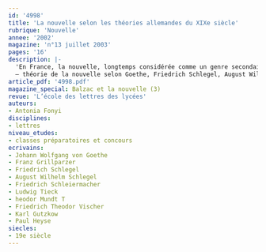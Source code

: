 ```yaml
---
id: '4998'
title: 'La nouvelle selon les théories allemandes du XIXe siècle'
rubrique: 'Nouvelle'
annee: '2002'
magazine: 'n°13 juillet 2003'
pages: '16'
description: |-
  'En France, la nouvelle, longtemps considérée comme un genre secondaire, a rarement fait l’objet de réflexions théoriques. Ceux qui ont proposé de la définir se contentaient d’habitude du critère de la brièveté, d’où la préférence, de nos jours, pour la dénomination « récit court » –, un critère dont le manque de pertinence est évident : il est d’ordre quantitatif, alors qu’un récit n’est pas quantifiable. Un texte l’est, bien sûr. Mais à partir de combien de pages, de mots, de signes, un texte cesserait-il d’être une nouvelle pour devenir un roman ? Dans le domaine germanique, en revanche, on parle beaucoup de la nouvelle, et on en parle en bien. Cet article se propose de présenter dans leurs grandes lignes les plus marquantes des théories allemandes de la nouvelle du siècle de Balzac.
  – théorie de la nouvelle selon Goethe, Friedrich Schlegel, August Wilhelm Schlegel, Friedrich Schleiermacher, Ludwig Tieck, Franz Grillparzer, Theodor Mundt, Friedrich Theodor Vischer, Karl Gutkow et Paul Heyse…'
article_pdf: '4998.pdf'
magazine_special: Balzac et la nouvelle (3)
revue: 'L’école des lettres des lycées'
auteurs:
- Antonia Fonyi
disciplines:
- lettres
niveau_etudes:
- classes préparatoires et concours
ecrivains:
- Johann Wolfgang von Goethe
- Franz Grillparzer
- Friedrich Schlegel
- August Wilhelm Schlegel
- Friedrich Schleiermacher
- Ludwig Tieck
- heodor Mundt T
- Friedrich Theodor Vischer
- Karl Gutzkow
- Paul Heyse
siecles:
- 19e siècle
---
```

